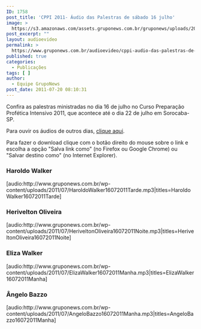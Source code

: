 ```yaml
---
ID: 1758
post_title: 'CPPI 2011- Áudio das Palestras de sábado 16 julho'
image: >
  https://s3.amazonaws.com/assets.gruponews.com.br/gruponews/uploads/2011/07/banner_CPPI_audios-16.jpg
post_excerpt: ""
layout: audioevideo
permalink: >
  https://www.gruponews.com.br/audioevideo/cppi-audio-das-palestras-de-sabado-16-jul
published: true
categories:
  - Publicações
tags: [ ]
author:
  - Equipe GrupoNews
post_date: 2011-07-20 08:10:31
---
```

Confira as palestras ministradas no dia 16 de julho no Curso Preparação Profética Intensivo 2011, que acontece até o dia 22 de julho em Sorocaba-SP.

Para ouvir os áudios de outros dias, <a href="http://www.gruponews.com.br/assuntos/publicacoes/audio/cppi2011">clique aqui</a>.

Para fazer o download clique com o botão direito do mouse sobre o link e escolha a opção "Salva link como" (no Firefox ou Google Chrome) ou "Salvar destino como" (no Internet Explorer).
<h3>Haroldo Walker</h3>
[audio:http://www.gruponews.com.br/wp-content/uploads/2011/07/HaroldoWalker16072011Tarde.mp3|titles=HaroldoWalker16072011Tarde]
<h3>Herivelton Oliveira</h3>
[audio:http://www.gruponews.com.br/wp-content/uploads/2011/07/HeriveltonOliveira16072011Noite.mp3|titles=HeriveltonOliveira16072011Noite]
<h3>Eliza Walker</h3>
[audio:http://www.gruponews.com.br/wp-content/uploads/2011/07/ElizaWalker16072011Manha.mp3|titles=ElizaWalker16072011Manha]
<h3>Ângelo Bazzo</h3>
[audio:http://www.gruponews.com.br/wp-content/uploads/2011/07/AngeloBazzo16072011Manha.mp3|titles=AngeloBazzo16072011Manha]

&nbsp;